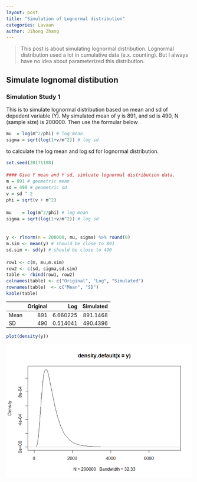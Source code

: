 ```yaml
---
layout: post
title: "Simulation of Lognormal distribution"
categories: Lavaan
author: Jihong Zhang
---
```


> This post is about simulating lognormal distribution. Lognormal distribution used a lot in cumulative data (e.x. counting). But I always have no idea about parameterized this distribution.

Simulate lognomal distibution
-----------------------------

### Simulation Study 1

This is to simulate lognormal distribution based on mean and sd of depedent variable (Y). My simulated mean of y is 891, and sd is 490, N (sample size) is 200000. Then use the formular below

``` r
mu  = log(m^2/phi) # log mean
sigma = sqrt(log(1+v/m^2)) # log sd
```

to calculate the log mean and log sd for lognormal distribution.

``` r
set.seed(20171108)

#### Give Y mean and Y sd, simluate lognormal distribution data.
m = 891 # geometric mean
sd = 490 # geometric sd
v = sd ^ 2
phi = sqrt(v + m^2) 

mu    = log(m^2/phi) # log mean
sigma = sqrt(log(1+v/m^2)) # log sd
  

y <- rlnorm(n = 200000, mu, sigma) %>% round(0)
m.sim <- mean(y) # should be close to 891
sd.sim <- sd(y) # should be close to 490

row1 <- c(m, mu,m.sim)
row2 <- c(sd, sigma,sd.sim)
table <- rbind(row1, row2)
colnames(table) <- c("Original", "Log", "Simulated")
rownames(table)  <- c("Mean", "SD")
kable(table) 
```

|      |  Original|       Log|  Simulated|
|------|---------:|---------:|----------:|
| Mean |       891|  6.660225|   891.1468|
| SD   |       490|  0.514041|   490.4396|

``` r
plot(density(y))
```

![](/assets/lognomsl-simulation_files/figure-markdown_github/unnamed-chunk-2-1.png)
